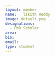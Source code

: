 ```yaml
---
layout: member
name: 	likith Reddy
image: default.png
designations: 
  - PhD Scholar
area:
bio:
email:
type: student
---
```

